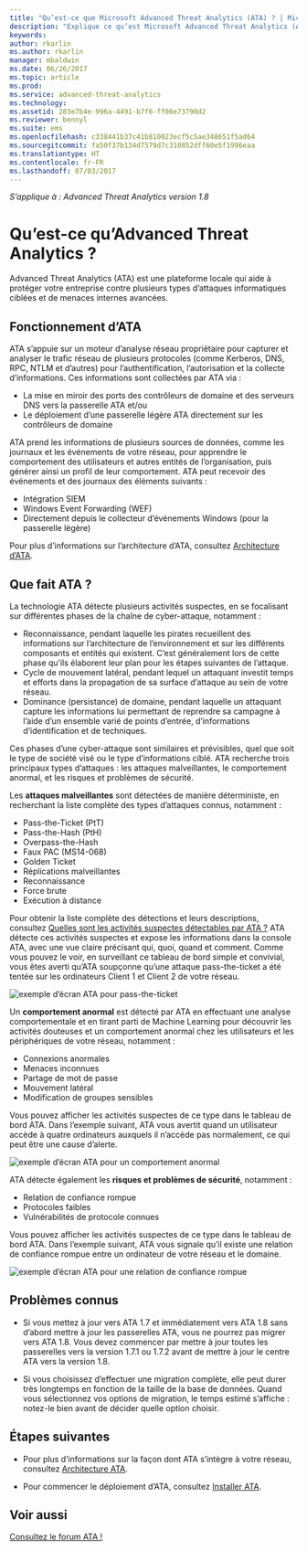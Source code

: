 ```yaml
---
title: "Qu’est-ce que Microsoft Advanced Threat Analytics (ATA) ? | Microsoft Docs"
description: "Explique ce qu’est Microsoft Advanced Threat Analytics (ATA) et quels types d’activités suspectes il peut détecter"
keywords: 
author: rkarlin
ms.author: rkarlin
manager: mbaldwin
ms.date: 06/26/2017
ms.topic: article
ms.prod: 
ms.service: advanced-threat-analytics
ms.technology: 
ms.assetid: 283e7b4e-996a-4491-b7f6-ff06e73790d2
ms.reviewer: bennyl
ms.suite: ems
ms.openlocfilehash: c338441b37c41b810023ecf5c5ae348651f5ad64
ms.sourcegitcommit: fa50f37b134d7579d7c310852dff60e5f1996eaa
ms.translationtype: HT
ms.contentlocale: fr-FR
ms.lasthandoff: 07/03/2017
---
```

*S’applique à : Advanced Threat Analytics version 1.8*


# Qu’est-ce qu’Advanced Threat Analytics ?
<a id="what-is-advanced-threat-analytics" class="xliff"></a>
Advanced Threat Analytics (ATA) est une plateforme locale qui aide à protéger votre entreprise contre plusieurs types d’attaques informatiques ciblées et de menaces internes avancées.

## Fonctionnement d’ATA
<a id="how-ata-works" class="xliff"></a>

ATA s’appuie sur un moteur d’analyse réseau propriétaire pour capturer et analyser le trafic réseau de plusieurs protocoles (comme Kerberos, DNS, RPC, NTLM et d’autres) pour l’authentification, l’autorisation et la collecte d’informations. Ces informations sont collectées par ATA via :

-   La mise en miroir des ports des contrôleurs de domaine et des serveurs DNS vers la passerelle ATA et/ou
-   Le déploiement d’une passerelle légère ATA directement sur les contrôleurs de domaine

ATA prend les informations de plusieurs sources de données, comme les journaux et les événements de votre réseau, pour apprendre le comportement des utilisateurs et autres entités de l’organisation, puis générer ainsi un profil de leur comportement.
ATA peut recevoir des événements et des journaux des éléments suivants :

-   Intégration SIEM
-   Windows Event Forwarding (WEF)
-   Directement depuis le collecteur d’événements Windows (pour la passerelle légère)


Pour plus d’informations sur l’architecture d’ATA, consultez [Architecture d’ATA](ata-architecture.md).

## Que fait ATA ?
<a id="what-does-ata-do" class="xliff"></a>

La technologie ATA détecte plusieurs activités suspectes, en se focalisant sur différentes phases de la chaîne de cyber-attaque, notamment :

-   Reconnaissance, pendant laquelle les pirates recueillent des informations sur l’architecture de l’environnement et sur les différents composants et entités qui existent. C’est généralement lors de cette phase qu’ils élaborent leur plan pour les étapes suivantes de l’attaque.
-   Cycle de mouvement latéral, pendant lequel un attaquant investit temps et efforts dans la propagation de sa surface d’attaque au sein de votre réseau.
-   Dominance (persistance) de domaine, pendant laquelle un attaquant capture les informations lui permettant de reprendre sa campagne à l’aide d’un ensemble varié de points d’entrée, d’informations d’identification et de techniques. 

Ces phases d’une cyber-attaque sont similaires et prévisibles, quel que soit le type de société visé ou le type d’informations ciblé.
ATA recherche trois principaux types d’attaques : les attaques malveillantes, le comportement anormal, et les risques et problèmes de sécurité.

Les **attaques malveillantes** sont détectées de manière déterministe, en recherchant la liste complète des types d’attaques connus, notamment :

-   Pass-the-Ticket (PtT)
-   Pass-the-Hash (PtH)
-   Overpass-the-Hash
-   Faux PAC (MS14-068)
-   Golden Ticket
-   Réplications malveillantes
-   Reconnaissance
-   Force brute
-   Exécution à distance

Pour obtenir la liste complète des détections et leurs descriptions, consultez [Quelles sont les activités suspectes détectables par ATA ?](ata-threats.md)
ATA détecte ces activités suspectes et expose les informations dans la console ATA, avec une vue claire précisant qui, quoi, quand et comment. Comme vous pouvez le voir, en surveillant ce tableau de bord simple et convivial, vous êtes averti qu’ATA soupçonne qu’une attaque pass-the-ticket a été tentée sur les ordinateurs Client 1 et Client 2 de votre réseau.

 ![exemple d’écran ATA pour pass-the-ticket](media/pass_the_ticket_sa.png)

Un **comportement anormal** est détecté par ATA en effectuant une analyse comportementale et en tirant parti de Machine Learning pour découvrir les activités douteuses et un comportement anormal chez les utilisateurs et les périphériques de votre réseau, notamment :

-   Connexions anormales
-   Menaces inconnues
-   Partage de mot de passe
-   Mouvement latéral
-   Modification de groupes sensibles


Vous pouvez afficher les activités suspectes de ce type dans le tableau de bord ATA. Dans l’exemple suivant, ATA vous avertit quand un utilisateur accède à quatre ordinateurs auxquels il n’accède pas normalement, ce qui peut être une cause d’alerte.

 ![exemple d’écran ATA pour un comportement anormal](media/abnormal-behavior-sa.png) 

ATA détecte également les **risques et problèmes de sécurité**, notamment :

-   Relation de confiance rompue
-   Protocoles faibles
-   Vulnérabilités de protocole connues

Vous pouvez afficher les activités suspectes de ce type dans le tableau de bord ATA. Dans l’exemple suivant, ATA vous signale qu’il existe une relation de confiance rompue entre un ordinateur de votre réseau et le domaine.

  ![exemple d’écran ATA pour une relation de confiance rompue](media/broken-trust-sa.png)


## Problèmes connus
<a id="known-issues" class="xliff"></a>

- Si vous mettez à jour vers ATA 1.7 et immédiatement vers ATA 1.8 sans d’abord mettre à jour les passerelles ATA, vous ne pourrez pas migrer vers ATA 1.8. Vous devez commencer par mettre à jour toutes les passerelles vers la version 1.7.1 ou 1.7.2 avant de mettre à jour le centre ATA vers la version 1.8.

- Si vous choisissez d’effectuer une migration complète, elle peut durer très longtemps en fonction de la taille de la base de données. Quand vous sélectionnez vos options de migration, le temps estimé s’affiche : notez-le bien avant de décider quelle option choisir. 


## Étapes suivantes
<a id="whats-next" class="xliff"></a>

-   Pour plus d’informations sur la façon dont ATA s’intègre à votre réseau, consultez [Architecture ATA](ata-architecture.md).

-   Pour commencer le déploiement d’ATA, consultez [Installer ATA](install-ata-step1.md).

## Voir aussi
<a id="see-also" class="xliff"></a>
[Consultez le forum ATA !](https://social.technet.microsoft.com/Forums/security/home?forum=mata)
